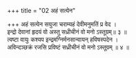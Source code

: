 +++
title = "02 अहं सत्येन"

+++
अहं सत्येन सयुजा चराम्यहं देवीमनुमतिं प्र वेद ।  
इन्द्रो देवानां हृदयं वो अस्तु सध्रीचीनं वो मनो ऽस्तूग्रम्॥ ३ ॥  
त्वष्टा वायुः कश्यप इन्द्रमग्निर्मनसान्वायन् हविषस्पदेन ।  
अविन्दञ्छक्रं रजसि प्रविष्टं सध्रीचीनं वो मनो ऽस्तूग्रम् ॥ ४ ॥